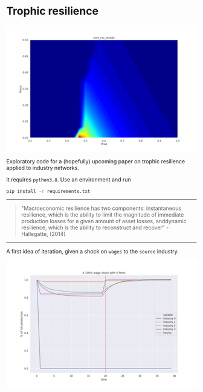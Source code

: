 # Trophic resilience

![mu](plots/cont_mu_steady.png)

Exploratory code for a (hopefully) upcoming paper on trophic resilience applied to industry networks.

It requires `python3.8`. Use an environment and run

```bash
pip install -r requirements.txt
```

--- 

> "Macroeconomic resilience has two components:  instantaneous resilience, which is the ability to limit the magnitude of immediate production losses for a given amount of asset losses, anddynamic resilience, which is the ability to reconstruct and recover" - Hallegatte, (2014)

---

A first idea of iteration, given a shock on `wages` to the `source` industry.

![shock](plots/wage_shock.png)
